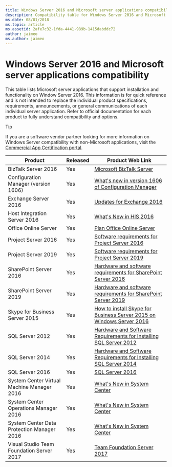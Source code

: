 ```yaml
---
title: Windows Server 2016 and Microsoft server applications compatibility
description: Compatibility table for Windows Server 2016 and Microsoft server applications.
ms.date: 08/01/2018
ms.topic: article
ms.assetid: 2afe7c32-1fda-4441-989b-1415dabddc72
author: jaimeo
ms.author: jaimeo
---
```


# Windows Server 2016 and Microsoft server applications compatibility

This table lists Microsoft server applications that support installation and functionality on Window Server 2016. This information is for quick reference and is not intended to replace the individual product specifications, requirements, announcements, or general communications of each individual server application. Refer to official documentation for each product to fully understand compatibility and options.

> [!TIP]
> If you are a software vendor partner looking for more information on Windows Server compatibility with non-Microsoft applications, visit the [Commercial App Certification portal](https://commercialappcertification.microsoft.com/).

| Product | Released | Product Web Link |
|--|--|--|
| BizTalk Server 2016 | Yes | [Microsoft BizTalk Server](https://www.microsoft.com/cloud-platform/biztalk)|
| Configuration Manager (version 1606) | Yes | [What's new in version 1606 of Configuration Manager](/mem/configmgr/core/plan-design/changes/whats-new-in-version-1606)|
| Exchange Server 2016 | Yes | [Updates for Exchange 2016](/Exchange/new-features/updates)|
| Host Integration Server 2016 | Yes | [What's New in HIS 2016](/host-integration-server/install-and-config-guides/what-s-new-in-his-2016)|
| Office Online Server | Yes | [Plan Office Online Server](/officeonlineserver/plan-office-online-server)|
| Project Server 2016 | Yes | [Software requirements for Project Server 2016](/project/software-requirements-for-project-server-2016)|
| Project Server 2019 | Yes | [Software requirements for Project Server 2019](/project/software-requirements-for-project-server-2019) |
| SharePoint Server 2016 | Yes | [Hardware and software requirements for SharePoint Server 2016](/SharePoint/install/hardware-and-software-requirements)|
| SharePoint Server 2019 | Yes | [Hardware and software requirements for SharePoint Server 2019](/sharepoint/install/hardware-and-software-requirements-2019) |
| Skype for Business Server 2015 | Yes| [How to install Skype for Business Server 2015 on Windows Server 2016](https://support.microsoft.com/help/4015888/how-to-install-skype-for-business-server-2015-on-windows-server-2016)|
| SQL Server 2012 | Yes | [Hardware and Software Requirements for Installing SQL Server 2012](/previous-versions/sql/sql-server-2012/ms143506(v=sql.110))|
| SQL Server 2014 | Yes | [Hardware and Software Requirements for Installing SQL Server 2014](/sql/sql-server/install/hardware-and-software-requirements-for-installing-sql-server?view=sql-server-2014&preserve-view=true) |
| SQL Server 2016 | Yes | [SQL Server 2016](https://www.microsoft.com/cloud-platform/sql-server)|
| System Center Virtual Machine Manager 2016 | Yes | [What's New in System Center](/sql/sql-server/install/hardware-and-software-requirements-for-installing-sql-server?view=sql-server-2014&preserve-view=true) |
| System Center Operations Manager 2016 | Yes | [What's New in System Center](/sql/sql-server/install/hardware-and-software-requirements-for-installing-sql-server?view=sql-server-2014&preserve-view=true) |
| System Center Data Protection Manager 2016 | Yes | [What's New in System Center](/sql/sql-server/install/hardware-and-software-requirements-for-installing-sql-server?view=sql-server-2014&preserve-view=true) |
| Visual Studio Team Foundation Server 2017 | Yes | [Team Foundation Server 2017](https://www.visualstudio.com/news/releasenotes/tfs2017-relnotes)|
